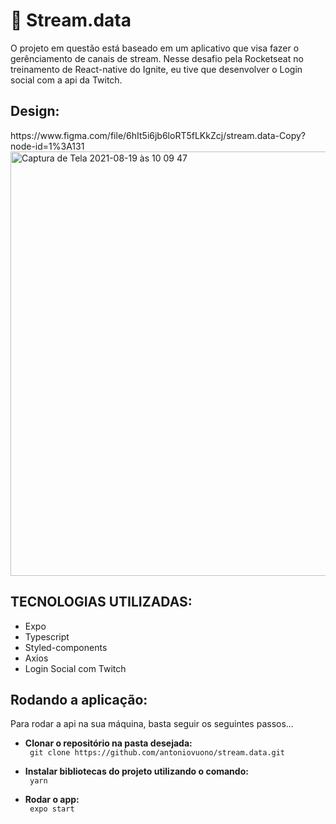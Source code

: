 <h1>🚀 Stream.data</h1>
<p> O projeto em questão está baseado em um aplicativo que visa fazer o gerênciamento de canais de stream. Nesse desafio pela Rocketseat no treinamento de React-native do Ignite, eu tive que desenvolver o Login social com a api da Twitch. </p>

<h2>Design:</h2>
https://www.figma.com/file/6hIt5i6jb6loRT5fLKkZcj/stream.data-Copy?node-id=1%3A131

<img width="679" alt="Captura de Tela 2021-08-19 às 10 09 47" src="https://user-images.githubusercontent.com/7297243/130074638-907e629e-51be-4112-a85e-4c63b55056ff.png">



<h2>TECNOLOGIAS UTILIZADAS:</h2>
<ul>
      <li>Expo</li>
      <li>Typescript</li>
      <li>Styled-components</li>
      <li>Axios</li>
      <li>Login Social com Twitch</li>
   

</ul>

<h2>Rodando a aplicação:</h2>
<p> Para rodar a api na sua máquina, basta seguir os seguintes passos... </p>

   <ul> 
    <li><b>Clonar o repositório na pasta desejada:</li></b>
    <code> git clone https://github.com/antoniovuono/stream.data.git</code>
   </ul>
   <ul> 
    <li><b>Instalar bibliotecas do projeto utilizando o comando:</li></b>
    <code> yarn </code>
   </ul>
    <ul> 
    <li><b>Rodar o app:</li></b>
    <code> expo start </code>
   </ul>
